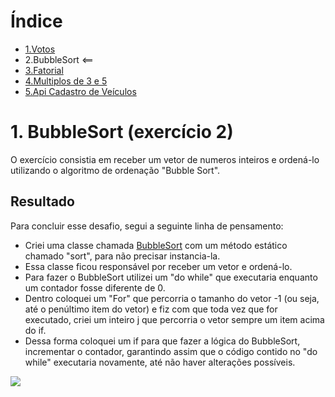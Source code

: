 # Índice

- [1.Votos](https://github.com/RodrigoSouzaDev/Desafio-JavaApi/tree/main/1%20-%20Votos)
- 2.BubbleSort <== 
- [3.Fatorial]()
- [4.Multiplos de 3 e 5]()
- [5.Api Cadastro de Veículos]()
  
# 1. BubbleSort (exercício 2) 

O exercício consistia em receber um vetor de numeros inteiros e ordená-lo utilizando o algoritmo de ordenação "Bubble Sort". 

## Resultado

Para concluir esse desafio, segui a seguinte linha de pensamento:

- Criei uma classe chamada [BubbleSort](https://github.com/RodrigoSouzaDev/Desafio-JavaApi/blob/main/2%20-%20Bubble%20Sort/src/BubbleSort.java) com um método estático chamado "sort", para não precisar instancia-la.
- Essa classe ficou responsável por receber um vetor e ordená-lo.
- Para fazer o BubbleSort utilizei um "do while" que executaria enquanto um contador fosse diferente de 0. 
- Dentro coloquei um "For" que percorria o tamanho do vetor -1 (ou seja, até o penúltimo item do vetor) e fiz com que toda vez que for executado, criei um inteiro j que percorria o vetor sempre um item acima do if.
- Dessa forma  coloquei um if para que fazer a lógica do BubbleSort, incrementar o contador, garantindo assim que o código contido no "do while" executaria novamente, até não haver alterações possíveis.

<image align="center" src="img/Result.PNG"/>

